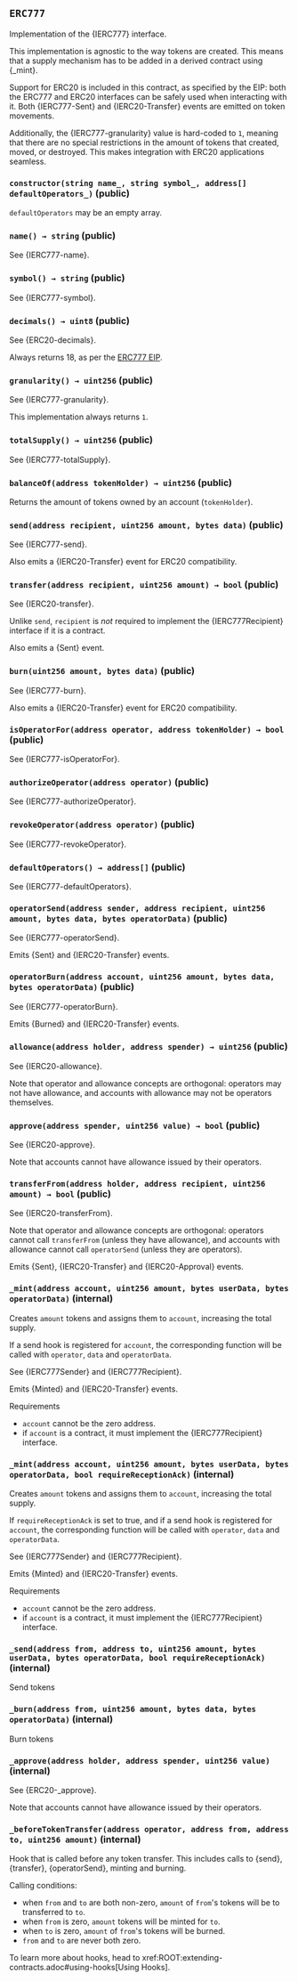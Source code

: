 ## `ERC777`



Implementation of the {IERC777} interface.

This implementation is agnostic to the way tokens are created. This means
that a supply mechanism has to be added in a derived contract using {_mint}.

Support for ERC20 is included in this contract, as specified by the EIP: both
the ERC777 and ERC20 interfaces can be safely used when interacting with it.
Both {IERC777-Sent} and {IERC20-Transfer} events are emitted on token
movements.

Additionally, the {IERC777-granularity} value is hard-coded to `1`, meaning that there
are no special restrictions in the amount of tokens that created, moved, or
destroyed. This makes integration with ERC20 applications seamless.


### `constructor(string name_, string symbol_, address[] defaultOperators_)` (public)



`defaultOperators` may be an empty array.

### `name() → string` (public)



See {IERC777-name}.

### `symbol() → string` (public)



See {IERC777-symbol}.

### `decimals() → uint8` (public)



See {ERC20-decimals}.

Always returns 18, as per the
[ERC777 EIP](https://eips.ethereum.org/EIPS/eip-777#backward-compatibility).

### `granularity() → uint256` (public)



See {IERC777-granularity}.

This implementation always returns `1`.

### `totalSupply() → uint256` (public)



See {IERC777-totalSupply}.

### `balanceOf(address tokenHolder) → uint256` (public)



Returns the amount of tokens owned by an account (`tokenHolder`).

### `send(address recipient, uint256 amount, bytes data)` (public)



See {IERC777-send}.

Also emits a {IERC20-Transfer} event for ERC20 compatibility.

### `transfer(address recipient, uint256 amount) → bool` (public)



See {IERC20-transfer}.

Unlike `send`, `recipient` is _not_ required to implement the {IERC777Recipient}
interface if it is a contract.

Also emits a {Sent} event.

### `burn(uint256 amount, bytes data)` (public)



See {IERC777-burn}.

Also emits a {IERC20-Transfer} event for ERC20 compatibility.

### `isOperatorFor(address operator, address tokenHolder) → bool` (public)



See {IERC777-isOperatorFor}.

### `authorizeOperator(address operator)` (public)



See {IERC777-authorizeOperator}.

### `revokeOperator(address operator)` (public)



See {IERC777-revokeOperator}.

### `defaultOperators() → address[]` (public)



See {IERC777-defaultOperators}.

### `operatorSend(address sender, address recipient, uint256 amount, bytes data, bytes operatorData)` (public)



See {IERC777-operatorSend}.

Emits {Sent} and {IERC20-Transfer} events.

### `operatorBurn(address account, uint256 amount, bytes data, bytes operatorData)` (public)



See {IERC777-operatorBurn}.

Emits {Burned} and {IERC20-Transfer} events.

### `allowance(address holder, address spender) → uint256` (public)



See {IERC20-allowance}.

Note that operator and allowance concepts are orthogonal: operators may
not have allowance, and accounts with allowance may not be operators
themselves.

### `approve(address spender, uint256 value) → bool` (public)



See {IERC20-approve}.

Note that accounts cannot have allowance issued by their operators.

### `transferFrom(address holder, address recipient, uint256 amount) → bool` (public)



See {IERC20-transferFrom}.

Note that operator and allowance concepts are orthogonal: operators cannot
call `transferFrom` (unless they have allowance), and accounts with
allowance cannot call `operatorSend` (unless they are operators).

Emits {Sent}, {IERC20-Transfer} and {IERC20-Approval} events.

### `_mint(address account, uint256 amount, bytes userData, bytes operatorData)` (internal)



Creates `amount` tokens and assigns them to `account`, increasing
the total supply.

If a send hook is registered for `account`, the corresponding function
will be called with `operator`, `data` and `operatorData`.

See {IERC777Sender} and {IERC777Recipient}.

Emits {Minted} and {IERC20-Transfer} events.

Requirements

- `account` cannot be the zero address.
- if `account` is a contract, it must implement the {IERC777Recipient}
interface.

### `_mint(address account, uint256 amount, bytes userData, bytes operatorData, bool requireReceptionAck)` (internal)



Creates `amount` tokens and assigns them to `account`, increasing
the total supply.

If `requireReceptionAck` is set to true, and if a send hook is
registered for `account`, the corresponding function will be called with
`operator`, `data` and `operatorData`.

See {IERC777Sender} and {IERC777Recipient}.

Emits {Minted} and {IERC20-Transfer} events.

Requirements

- `account` cannot be the zero address.
- if `account` is a contract, it must implement the {IERC777Recipient}
interface.

### `_send(address from, address to, uint256 amount, bytes userData, bytes operatorData, bool requireReceptionAck)` (internal)



Send tokens


### `_burn(address from, uint256 amount, bytes data, bytes operatorData)` (internal)



Burn tokens


### `_approve(address holder, address spender, uint256 value)` (internal)



See {ERC20-_approve}.

Note that accounts cannot have allowance issued by their operators.

### `_beforeTokenTransfer(address operator, address from, address to, uint256 amount)` (internal)



Hook that is called before any token transfer. This includes
calls to {send}, {transfer}, {operatorSend}, minting and burning.

Calling conditions:

- when `from` and `to` are both non-zero, `amount` of ``from``'s tokens
will be to transferred to `to`.
- when `from` is zero, `amount` tokens will be minted for `to`.
- when `to` is zero, `amount` of ``from``'s tokens will be burned.
- `from` and `to` are never both zero.

To learn more about hooks, head to xref:ROOT:extending-contracts.adoc#using-hooks[Using Hooks].




